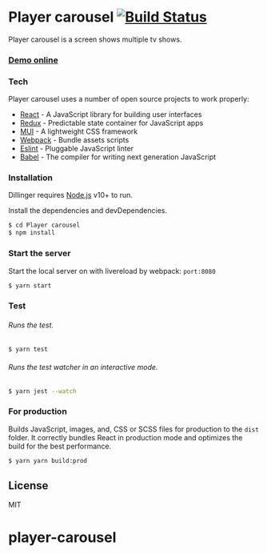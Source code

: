 # Player carousel [![Build Status](https://travis-ci.org/PyColors/player-carousel.svg?branch=master)](https://travis-ci.org/PyColors/choose-your-iPhone)

Player carousel is a screen shows multiple tv shows.
### [Demo online](http://www.pycolors.com/v2/BT/)

### Tech

Player carousel uses a number of open source projects to work properly:

* [React] - A JavaScript library for building user interfaces
* [Redux] - Predictable state container for JavaScript apps
* [MUI] - A lightweight CSS framework 
* [Webpack] - Bundle assets scripts
* [Eslint] - Pluggable JavaScript linter
* [Babel] - The compiler for writing next generation JavaScript

### Installation

Dillinger requires [Node.js](https://nodejs.org/) v10+ to run.

Install the dependencies and devDependencies.

```sh
$ cd Player carousel 
$ npm install
```

### Start the server

Start the local server on with livereload by webpack: `port:8080`

```sh
$ yarn start
```

### Test

###### Runs the test.

```sh
$ yarn test
```

###### Runs the test watcher in an interactive mode.

```sh
$ yarn jest --watch
```

### For production

Builds JavaScript, images, and, CSS or SCSS files for production to the `dist` folder.
It correctly bundles React in production mode and optimizes the build for the best performance.

```sh
$ yarn yarn build:prod
```


License
----

MIT

[//]: # 
   [dill]: <https://github.com/PyColors/choose-your-iPhone>
   [git-repo-url]: <https://github.com/PyColors/choose-your-iPhone>
   [React]: <https://github.com/facebook/react>
   [Redux]: <https://github.com/reduxjs/redux>
   [MUI]: <https://github.com/muicss/mui>
   [Webpack]: <https://github.com/webpack/webpack>
   [Eslint]: <https://eslint.org/>
   [Babel]: <https://babeljs.io/>
   
  
# player-carousel
